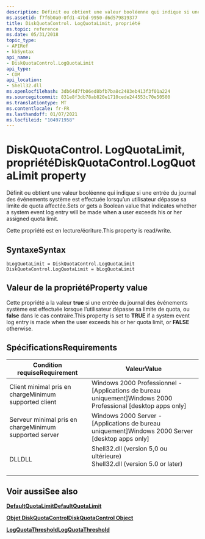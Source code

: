 ```yaml
---
description: Définit ou obtient une valeur booléenne qui indique si une entrée du journal des événements système est effectuée lorsqu’un utilisateur dépasse sa limite de quota affectée.
ms.assetid: f7f6b0a0-0fd1-47bd-9950-d6d579819377
title: DiskQuotaControl. LogQuotaLimit, propriété
ms.topic: reference
ms.date: 05/31/2018
topic_type:
- APIRef
- kbSyntax
api_name:
- DiskQuotaControl.LogQuotaLimit
api_type:
- COM
api_location:
- Shell32.dll
ms.openlocfilehash: 3db64d7fb06ed8bfb7ba8c2483eb413f3f01a224
ms.sourcegitcommit: 831e8f3db78ab820e1710cede244553c70e50500
ms.translationtype: MT
ms.contentlocale: fr-FR
ms.lasthandoff: 01/07/2021
ms.locfileid: "104971958"
---
```

# <a name="diskquotacontrollogquotalimit-property"></a><span data-ttu-id="44747-103">DiskQuotaControl. LogQuotaLimit, propriété</span><span class="sxs-lookup"><span data-stu-id="44747-103">DiskQuotaControl.LogQuotaLimit property</span></span>

<span data-ttu-id="44747-104">Définit ou obtient une valeur booléenne qui indique si une entrée du journal des événements système est effectuée lorsqu’un utilisateur dépasse sa limite de quota affectée.</span><span class="sxs-lookup"><span data-stu-id="44747-104">Sets or gets a Boolean value that indicates whether a system event log entry will be made when a user exceeds his or her assigned quota limit.</span></span>

<span data-ttu-id="44747-105">Cette propriété est en lecture/écriture.</span><span class="sxs-lookup"><span data-stu-id="44747-105">This property is read/write.</span></span>

## <a name="syntax"></a><span data-ttu-id="44747-106">Syntaxe</span><span class="sxs-lookup"><span data-stu-id="44747-106">Syntax</span></span>


```JScript
bLogQuotaLimit = DiskQuotaControl.LogQuotaLimit
DiskQuotaControl.LogQuotaLimit = bLogQuotaLimit
```



## <a name="property-value"></a><span data-ttu-id="44747-107">Valeur de la propriété</span><span class="sxs-lookup"><span data-stu-id="44747-107">Property value</span></span>

<span data-ttu-id="44747-108">Cette propriété a la valeur **true** si une entrée du journal des événements système est effectuée lorsque l’utilisateur dépasse sa limite de quota, ou **false** dans le cas contraire.</span><span class="sxs-lookup"><span data-stu-id="44747-108">This property is set to **TRUE** if a system event log entry is made when the user exceeds his or her quota limit, or **FALSE** otherwise.</span></span>

## <a name="requirements"></a><span data-ttu-id="44747-109">Spécifications</span><span class="sxs-lookup"><span data-stu-id="44747-109">Requirements</span></span>



| <span data-ttu-id="44747-110">Condition requise</span><span class="sxs-lookup"><span data-stu-id="44747-110">Requirement</span></span> | <span data-ttu-id="44747-111">Valeur</span><span class="sxs-lookup"><span data-stu-id="44747-111">Value</span></span> |
|-------------------------------------|---------------------------------------------------------------------------------------------------------------|
| <span data-ttu-id="44747-112">Client minimal pris en charge</span><span class="sxs-lookup"><span data-stu-id="44747-112">Minimum supported client</span></span><br/> | <span data-ttu-id="44747-113">Windows 2000 Professionnel - \[Applications de bureau uniquement\]</span><span class="sxs-lookup"><span data-stu-id="44747-113">Windows 2000 Professional \[desktop apps only\]</span></span><br/>                                                    |
| <span data-ttu-id="44747-114">Serveur minimal pris en charge</span><span class="sxs-lookup"><span data-stu-id="44747-114">Minimum supported server</span></span><br/> | <span data-ttu-id="44747-115">Windows 2000 Server - \[Applications de bureau uniquement\]</span><span class="sxs-lookup"><span data-stu-id="44747-115">Windows 2000 Server \[desktop apps only\]</span></span><br/>                                                          |
| <span data-ttu-id="44747-116">DLL</span><span class="sxs-lookup"><span data-stu-id="44747-116">DLL</span></span><br/>                      | <dl> <span data-ttu-id="44747-117"><dt>Shell32.dll (version 5,0 ou ultérieure)</dt></span><span class="sxs-lookup"><span data-stu-id="44747-117"><dt>Shell32.dll (version 5.0 or later)</dt></span></span> </dl> |



## <a name="see-also"></a><span data-ttu-id="44747-118">Voir aussi</span><span class="sxs-lookup"><span data-stu-id="44747-118">See also</span></span>

<dl> <dt>

[<span data-ttu-id="44747-119">**DefaultQuotaLimit**</span><span class="sxs-lookup"><span data-stu-id="44747-119">**DefaultQuotaLimit**</span></span>](diskquotacontrol-defaultquotalimit.md)
</dt> <dt>

[<span data-ttu-id="44747-120">**Objet DiskQuotaControl**</span><span class="sxs-lookup"><span data-stu-id="44747-120">**DiskQuotaControl Object**</span></span>](diskquotacontrol-object.md)
</dt> <dt>

[<span data-ttu-id="44747-121">**LogQuotaThreshold**</span><span class="sxs-lookup"><span data-stu-id="44747-121">**LogQuotaThreshold**</span></span>](diskquotacontrol-logquotathreshold.md)
</dt> </dl>

 

 




